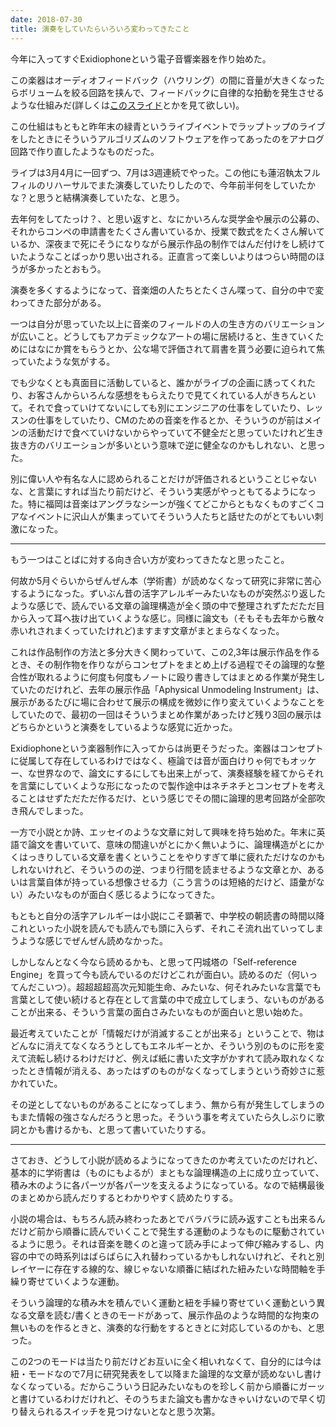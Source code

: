 ```yaml
---
date: 2018-07-30
title: 演奏をしていたらいろいろ変わってきたこと
---
```


今年に入ってすぐExidiophoneという電子音響楽器を作り始めた。

この楽器はオーディオフィードバック（ハウリング）の間に音量が大きくなったらボリュームを絞る回路を挟んで、フィードバックに自律的な拍動を発生させるような仕組みだ(詳しくは[このスライド](https://speakerdeck.com/tomoyanonymous/odeiohuidobatukuniji-dukudian-zi-yin-xiang-le-qi-exidiophone)とかを見て欲しい)。

この仕組はもともと昨年末の緑青というライブイベントでラップトップのライブをしたときにそういうアルゴリズムのソフトウェアを作ってあったのをアナログ回路で作り直したようなものだった。

<!--more-->

ライブは3月4月に一回ずつ、7月は3週連続でやった。この他にも蓮沼執太フルフィルのリハーサルでまた演奏していたりしたので、今年前半何をしていたかな？と思うと結構演奏していたな、と思う。

去年何をしてたっけ？、と思い返すと、なにかいろんな奨学金や展示の公募の、それからコンペの申請書をたくさん書いているか、授業で数式をたくさん解いているか、深夜まで死にそうになりながら展示作品の制作ではんだ付けをし続けていたようなことばっかり思い出される。正直言って楽しいよりはつらい時間のほうが多かったとおもう。

演奏を多くするようになって、音楽畑の人たちとたくさん喋って、自分の中で変わってきた部分がある。

一つは自分が思っていた以上に音楽のフィールドの人の生き方のバリエーションが広いこと。どうしてもアカデミックなアートの場に居続けると、生きていくためにはなにか賞をもらうとか、公な場で評価されて肩書を貰う必要に迫られて焦っていたような気がする。

でも少なくとも真面目に活動していると、誰かがライブの企画に誘ってくれたり、お客さんからいろんな感想をもらえたりで見てくれている人がきちんといて。それで食っていけてないにしても別にエンジニアの仕事をしていたり、レッスンの仕事をしていたり、CMのための音楽を作るとか、そういうのが前はメインの活動だけで食べていけないからやっていて不健全だと思っていたけれど生き抜き方のバリエーションが多いという意味で逆に健全なのかもしれない、と思った。

別に偉い人や有名な人に認められることだけが評価されるということじゃないな、と言葉にすれば当たり前だけど、そういう実感がやっともてるようになった。特に福岡は音楽はアングラなシーンが強くてどこからともなくものすごくコアなイベントに沢山人が集まっていてそういう人たちと話せたのがとてもいい刺激になった。

---

もう一つはことばに対する向き合い方が変わってきたなと思ったこと。

何故か5月ぐらいからぜんぜん本（学術書）が読めなくなって研究に非常に苦心するようになった。ずいぶん昔の活字アレルギーみたいなものが突然ぶり返したような感じで、読んでいる文章の論理構造が全く頭の中で整理されずただただ目から入って耳へ抜け出ていくような感じ。同様に論文も（そもそも去年から散々赤いれされまくっていたけれど)ますます文章がまとまらなくなった。

これは作品制作の方法と多分大きく関わっていて、この2,3年は展示作品を作るとき、その制作物を作りながらコンセプトをまとめ上げる過程でその論理的な整合性が取れるように何度も何度もノートに殴り書きしてはまとめる作業が発生していたのだけれど、去年の展示作品「Aphysical Unmodeling Instrument」は、展示があるたびに場に合わせて展示の構成を微妙に作り変えていくようなことをしていたので、最初の一回はそういうまとめ作業があったけど残り3回の展示はどちらかというと演奏をしているような感覚に近かった。

Exidiophoneという楽器制作に入ってからは尚更そうだった。楽器はコンセプトに従属して存在しているわけではなく、極論では音が面白けりゃ何でもオッケー、な世界なので、論文にするにしても出来上がって、演奏経験を経てからそれを言葉にしていくような形になったので製作途中はネチネチとコンセプトを考えることはせずただただ作るだけ、という感じでその間に論理的思考回路が全部吹き飛んでしまった。

一方で小説とか詩、エッセイのような文章に対して興味を持ち始めた。年末に英語で論文を書いていて、意味の間違いがとにかく無いように、論理構造がとにかくはっきりしている文章を書くということをやりすぎて単に疲れただけなのかもしれないけれど、そういうのの逆、つまり行間を読ませるような文章とか、あるいは言葉自体が持っている想像させる力（こう言うのは短絡的だけど、語彙がない）みたいなものが面白く感じるようになってきた。

もともと自分の活字アレルギーは小説にこそ顕著で、中学校の朝読書の時間以降これといった小説を読んでも読んでも頭に入らず、それこそ流れ出ていってしまうような感じでぜんぜん読めなかった。

しかしなんとなく今なら読めるかも、と思って円城塔の「Self-reference Engine」を買って今も読んでいるのだけどこれが面白い。読めるのだ（何いってんだこいつ）。超超超超高次元知能生命、みたいな、何それみたいな言葉でも言葉として使い続けると存在として言葉の中で成立してしまう、ないものがあることが出来る、そういう言葉の面白さみたいなものが面白いと思い始めた。

最近考えていたことが「情報だけが消滅することが出来る」ということで、物はどんなに消えてなくなろうとしてもエネルギーとか、そういう別のものに形を変えて流転し続けるわけだけど、例えば紙に書いた文字がかすれて読み取れなくなったとき情報が消える、あったはずのものがなくなってしまうという奇妙さに惹かれていた。

その逆としてないものがあることになってしまう、無から有が発生してしまうのもまた情報の強さなんだろうと思った。そういう事を考えていたら久しぶりに歌詞とかも書けるかも、と思って書いていたりする。

---

さておき、どうして小説が読めるようになってきたのか考えていたのだけれど、基本的に学術書は（ものにもよるが）まともな論理構造の上に成り立っていて、積み木のように各パーツが各パーツを支えるようになっている。なので結構最後のまとめから読んだりするとわかりやすく読めたりする。

小説の場合は、もちろん読み終わったあとでバラバラに読み返すことも出来るんだけど前から順番に読んでいくことで発生する運動のようなものに駆動されているように思う。それは音楽を聴くのと違って読み手によって伸び縮みするし、内容の中での時系列はばらばらに入れ替わっているかもしれないけれど、それと別レイヤーに存在する線的な、線じゃないな順番に結ばれた紐みたいな時間軸を手繰り寄せていくような運動。

そういう論理的な積み木を積んでいく運動と紐を手繰り寄せていく運動という異なる文章を読む/書くときのモードがあって、展示作品のような時間的な拘束の無いものを作るときと、演奏的な行動をするときとに対応しているのかも、と思った。

この2つのモードは当たり前だけどお互いに全く相いれなくて、自分的には今は紐・モードなので7月に研究発表をして以降また論理的な文章が読めないし書けなくなっている。だからこういう日記みたいなものを珍しく前から順番にガーッと書けているわけだけれど、そのうちまた論文も書かなきゃいけないので早く切り替えられるスイッチを見つけないとなと思う次第。
